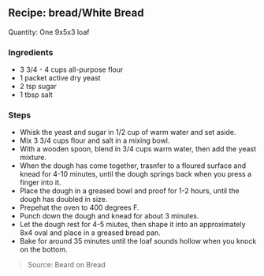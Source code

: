 ## Recipe: bread/White Bread

Quantity: One 9x5x3 loaf  


### Ingredients
 - 3 3/4 - 4 cups all-purpose flour
 - 1 packet active dry yeast
 - 2 tsp sugar
 - 1 tbsp salt

### Steps
 - Whisk the yeast and sugar in 1/2 cup of warm water and set aside.
 - Mix 3 3/4 cups flour and salt in a mixing bowl.
 - With a wooden spoon, blend in 3/4 cups warm water, then add the yeast mixture.
 - When the dough has come together, trasnfer to a floured surface and knead for 4-10 minutes, until the dough springs back when you press a finger into it.
 - Place the dough in a greased bowl and proof for 1-2 hours, until the dough has doubled in size.
 - Prepehat the oven to 400 degrees F.
 - Punch down the dough and knead for about 3 minutes.
 - Let the dough rest for 4-5 miutes, then shape it into an approximately 8x4 oval and place in a greased bread pan.
 - Bake for around 35 minutes until the loaf sounds hollow when you knock on the bottom.

> Source: Beard on Bread
